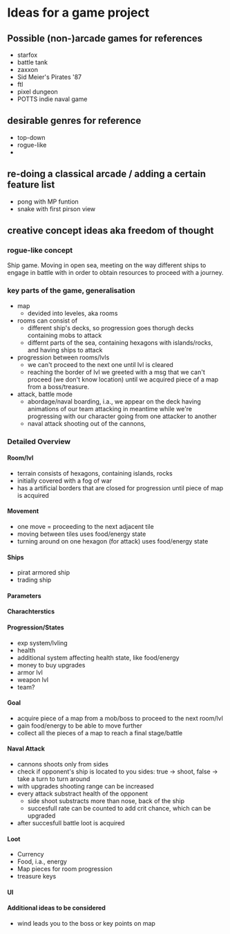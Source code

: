 # Ideas for a game project

## Possible (non-)arcade games for references
* starfox
* battle tank
* zaxxon
* Sid Meier's Pirates '87
* ftl
* pixel dungeon
* POTTS indie naval game


## desirable genres for reference
* top-down  
* rogue-like
* 
## re-doing a classical arcade / adding a certain feature list
* pong with MP funtion
* snake with first pirson view

## creative concept ideas aka freedom of thought
### rogue-like concept
Ship game. Moving in open sea, meeting on the way different ships to engage in battle with
in order to obtain resources to proceed with a journey.

### key parts of the game, generalisation
* map
	* devided into leveles, aka rooms
* rooms can consist of
	* different ship's decks, so progression goes thorugh decks containing mobs to attack
	* differnt parts of the sea, containing hexagons with islands/rocks, and having ships to attack
* progression between rooms/lvls
	* we can't proceed to the next one until lvl is cleared
	* reaching the border of lvl we greeted with a msg that we can't proceed (we don't know location)
	until we acquired piece of a map from a boss/treasure.
* attack, battle mode
	* abordage/naval boarding, i.a., we appear on the deck having animations of our team attacking in
	meantime while we're progressing with our character going from one attacker to another
	* naval attack shooting out of the cannons, 
### Detailed Overview
#### Room/lvl
* terrain  consists of hexagons, containing islands, rocks
* initially covered with a fog of war
* has a artificial borders that are closed for progression until piece of map is acquired
#### Movement
* one move = proceeding to the next adjacent tile
* moving between tiles uses food/energy state
* turning around on one hexagon (for attack) uses food/energy state
#### Ships
* pirat armored ship
* trading ship
#### Parameters

#### Charachterstics

#### Progression/States
* exp system/lvling
* health
* additional system affecting health state, like food/energy
* money to buy upgrades
* armor lvl
* weapon lvl
* team?
#### Goal
* acquire piece of a map from a mob/boss to proceed to the next room/lvl
* gain food/energy to be able to move further
* collect all the pieces of a map to reach a final stage/battle

#### Naval Attack
* cannons shoots only from sides
* check if opponent's ship is located to you sides: true -> shoot, false -> take a turn to turn around
* with upgrades shooting range can be increased
* every attack substract health of the opponent
	* side shoot substracts more than nose, back of the ship
	* succesfull rate can be counted to add crit chance, which can be upgraded
* after succesfull battle loot is acquired
#### Loot
* Currency
* Food, i.a., energy 
* Map pieces for room progression
* treasure keys 
#### UI

#### Additional ideas to be considered
* wind leads you to the boss or key points on map

